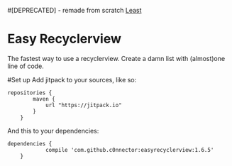 #[DEPRECATED] - remade from scratch [Least](https://github.com/c0nnector/Least)

# Easy Recyclerview
The fastest way to use a recyclerview. Create a damn list with (almost)one line of code.

#Set up
Add jitpack to your sources, like so:

```
repositories {
	    maven {
	        url "https://jitpack.io"
	    }
	}
```



And this to your dependencies:

```
dependencies {
	        compile 'com.github.c0nnector:easyrecyclerview:1.6.5'
	}
```
